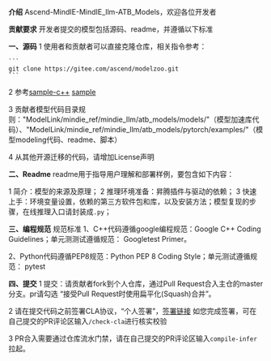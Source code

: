 **介绍**
Ascend-MindIE-MindIE_llm-ATB_Models，欢迎各位开发者


**贡献要求**
开发者提交的模型包括源码、readme，并遵循以下标准


**一、源码**
1 使用者和贡献者可以直接克隆仓库，相关指令参考：

    ```
    git clone https://gitee.com/ascend/modelzoo.git
    ```

2 参考[sample-c++](https://gitee.com/ascend/ModelLink/tree/master/mindie_ref/mindie_llm/atb_models/models/chatglm2/6b) [sample](https://gitee.com/ascend/ModelLink/tree/master/mindie_ref/mindie_llm/atb_models/pytorch/examples/chatglm2_6b)

3 贡献者模型代码目录规则："ModelLink/mindie_ref/mindie_llm/atb_models/models/"（模型加速库代码）、"ModelLink/mindie_ref/mindie_llm/atb_models/pytorch/examples/"（模型modeling代码、readme、脚本）

4 从其他开源迁移的代码，请增加License声明


**二、Readme**
readme用于指导用户理解和部署样例，要包含如下内容：

1 简介：模型的来源及原理；
2 推理环境准备：昇腾插件与驱动的依赖；
3 快速上手：环境变量设置，依赖的第三方软件包和库，以及安装方法；模型复现的步骤，在线推理入口请封装成`.py`；


**三、编程规范**
规范标准
1、C++代码遵循google编程规范：Google C++ Coding Guidelines；单元测测试遵循规范： Googletest Primer。

2、Python代码遵循PEP8规范：Python PEP 8 Coding Style；单元测试遵循规范： pytest


**四、提交**
1 提交：请贡献者fork到个人仓库，通过Pull Request合入主仓的master分支。pr请勾选 “接受Pull Request时使用扁平化(Squash)合并”。

2 请在提交代码之前签署CLA协议，“个人签署”，[签署链接](https://clasign.osinfra.cn/sign/gitee_ascend-1611222220829317930)
    如您完成签署，可在自己提交的PR评论区输入`/check-cla`进行核实校验

3 PR合入需要通过仓库流水门禁，请在自己提交的PR评论区输入`compile-infer`拉起。

